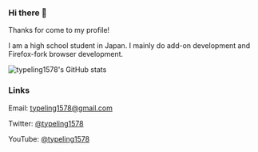 ### Hi there 👋

Thanks for come to my profile!

I am a high school student in Japan.
I mainly do add-on development and Firefox-fork browser development.

![typeling1578's GitHub stats](https://github-readme-stats.vercel.app/api?username=typeling1578&show_icons=true)

### Links
Email: typeling1578@gmail.com

Twitter: [@typeling1578](https://twitter.com/typeling1578)

YouTube: [@typeling1578](https://youtube.com/@typeling1578)
